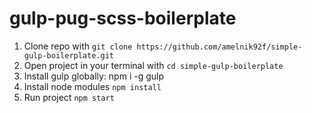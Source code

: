 # gulp-pug-scss-boilerplate

1. Clone repo with `git clone https://github.com/amelnik92f/simple-gulp-boilerplate.git`
2. Open project in your terminal with `cd simple-gulp-boilerplate`
3. Install gulp globally: npm i -g gulp
4. Install node modules `npm install`
5. Run project `npm start`
